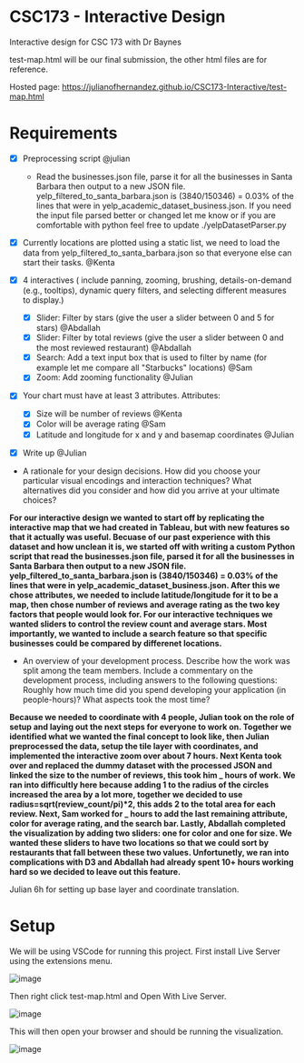 # CSC173 - Interactive Design
Interactive design for CSC 173 with Dr Baynes

test-map.html will be our final submission, the other html files are for reference.

Hosted page: https://julianofhernandez.github.io/CSC173-Interactive/test-map.html


# Requirements
- [x] Preprocessing script @julian
  - Read the businesses.json file, parse it for all the businesses in Santa Barbara then output to a new JSON file. yelp_filtered_to_santa_barbara.json is (3840/150346) = 0.03% of the lines that were in yelp_academic_dataset_business.json. If you need the input file parsed better or changed let me know or if you are comfortable with python feel free to update ./yelpDatasetParser.py
- [x] Currently locations are plotted using a static list, we need to load the data from yelp_filtered_to_santa_barbara.json so that everyone else can start their tasks. @Kenta

- [x] 4 interactives ( include panning, zooming, brushing, details-on-demand (e.g., tooltips), dynamic query filters, and selecting different measures to display.)
  - [x] Slider: Filter by stars (give the user a slider between 0 and 5 for stars) @Abdallah
  - [x] Slider: Filter by total reviews (give the user a slider between 0 and the most reviewed restaurant) @Abdallah
  - [x] Search: Add a text input box that is used to filter by name (for example let me compare all "Starbucks" locations) @Sam
  - [x] Zoom: Add zooming functionality @Julian
  
- [x] Your chart must have at least 3 attributes. Attributes: 
  - [x] Size will be number of reviews @Kenta
  - [x] Color will be average rating @Sam
  - [x] Latitude and longitude for x and y and basemap coordinates @Julian

 - [x] Write up @Julian
  - A rationale for your design decisions. How did you choose your particular visual encodings and interaction techniques? What alternatives did you consider and how did you arrive at your ultimate choices?
  
  **For our interactive design we wanted to start off by replicating the interactive map that we had created in Tableau, but with new features so that it actually was useful. Becuase of our past experience with this dataset and how unclean it is, we started off with writing a custom Python script that read  the businesses.json file, parsed it for all the businesses in Santa Barbara then output to a new JSON file. yelp_filtered_to_santa_barbara.json is (3840/150346) = 0.03% of the lines that were in yelp_academic_dataset_business.json. After this we chose attributes, we needed to include latitude/longitude for it to be a map, then chose number of reviews and average rating as the two key factors that people would look for. For our interactive techniques we wanted sliders to control the review count and average stars. Most importantly, we wanted to include a search feature so that specific businesses could be compared by differenet locations.**
  
  - An overview of your development process. Describe how the work was split among the team members. Include a commentary on the development process, including answers to the following questions: Roughly how much time did you spend developing your application (in people-hours)? What aspects took the most time?
  
__Because we needed to coordinate with 4 people, Julian took on the role of setup and laying out the next steps for everyone to work on. Together we identified what we wanted the final concept to look like, then Julian preprocessed the data, setup the tile layer with coordinates, and implemented the interactive zoom over about 7 hours. Next Kenta took over and replaced the dummy dataset with the processed JSON and linked the size to the number of reviews, this took him _ hours of work. We ran into difficultly here because adding 1 to the radius of the circles increased the area by a lot more, together we decided to use radius=sqrt(review_count/pi)*2, this adds 2 to the total area for each review. Next, Sam worked for _ hours to add the last remaining attribute, color for average rating, and the search bar. Lastly, Abdallah completed the visualization by adding two sliders: one for color and one for size. We wanted these sliders to have two locations so that we could sort by restaurants that fall between these two values. Unfortunetly, we ran into complications with D3 and Abdallah had already spent 10+ hours working hard so we decided to leave out this feature.__

Julian 6h for setting up base layer and coordinate translation.


# Setup

We will be using VSCode for running this project. First install Live Server using the extensions menu.

![image](https://user-images.githubusercontent.com/39971693/199818995-d84bfa44-e474-4a0e-a5e8-15cd93e22698.png)

Then right click test-map.html and Open With Live Server.

![image](https://user-images.githubusercontent.com/39971693/199819047-b473269a-d26f-4428-8123-84c70a8fb964.png)
 
 This will then open your browser and should be running the visualization.
 
![image](https://user-images.githubusercontent.com/39971693/200206211-94389134-208c-4e0f-954d-0b129a074a7d.png)

